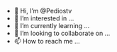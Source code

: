 - 👋 Hi, I’m @Pediostv
- 👀 I’m interested in ...
- 🌱 I’m currently learning ...
- 💞️ I’m looking to collaborate on ...
- 📫 How to reach me ...

<!---
Pediostv/Pediostv is a ✨ special ✨ repository because its `README.md` (this file) appears on your GitHub profile.
You can click the Preview link to take a look at your changes.
--->
